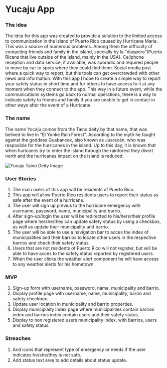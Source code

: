 # Yucaju App

### The idea

The idea for this app was created to provide a solution to the limited access to communication in the island of Puerto Rico caused by Hurricane Maria. This was a source of numerous problems. Among them the difficulty of contacting friends and family in the island, specially by la "diaspora"(Puerto Ricans that live outside of the island, mainly in the USA). Cellphone reception and data service, if available, was sporadic and required people to move by car to spots where they could find them. Social media post where a quick way to report, but this tools can get overcrowded with other news and information. With this app I hope to create a simple way to report your safety status in short time and for others to have access to it at any moment when they connect to the app. This way in a future event, while the communications systems go back to normal operations, there is a way to indicate safety to friends and family if you are unable to get in contact in other ways after the event of a Hurricane. 

### The name 

The name Yocajú comes from the Taíno deity by that name, that was belived to live in "El Yunke Rain Forest". According to the myth he faught against the goddess Guabancex, also known as Juaracán, who was resposible for the hurricanes in the island. Up to this day, it is known that when huricanes try to enter the island through the rainforest they divert north and the hurricanes impact on the island is reduced.

![Yucaju Taino Deity Image](https://i.imgur.com/AR8LJFub.jpg)  

### User Stories

1. The main users of this app will be residents of Puerto Rico.
2. This app will allow Puerto Rico residents users to report their status as safe after the event of a hurricane.
3. The user will sign up previus to the hurricane emergency with username, password, name, municipality and barrio.
3. After sign-up/login the user will be redirected to his/hers/their profile page where he/she/they can update safety status by using a checkbox, as well as update their municipality and barrio.  
4. The user will be able to use a navigation bar to acces the index of municipalities and their barrios to locate other users in the respective barrios and check their safety status.  
5. Users that are not residents of Puerto Rico will not register, but will be able to have acces to the safety status reported by registered users.
6. When the user clicks the weather alert component he will have access to any weather alerts for his hometown. 

### MVP

1. Sign-up form with username, password, name, municipality and barrio.
2. Display profile page with username, name, municipality, barrio and safety checkbox. 
3. Update user location in municipality and barrio properties. 
4. Display municiplaity index page where municipalities contain barrios index and barrios index contain users and their safety status. 
5. Display to non registered users municipality index, with barrios, users and safety status.

### Streaches
1. And icons that represent type of emergency or needs if the user indicates he/she/they is not safe. 
2. Add status text area to add details about status update.





